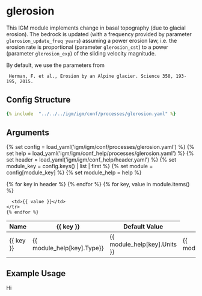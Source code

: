# glerosion

This IGM module implements change in basal topography (due to glacial erosion). The bedrock is updated (with a frequency provided by parameter `glerosion_update_freq years`) assuming a power erosion law, i.e. the erosion rate is proportional (parameter `glerosion_cst`) to a power (parameter `glerosion_exp`) of the sliding velocity magnitude. 

By default, we use the parameters from
 
```
 Herman, F. et al., Erosion by an Alpine glacier. Science 350, 193-195, 2015.
```

## Config Structure  
~~~yaml
{% include  "../../../igm/igm/conf/processes/glerosion.yaml" %}
~~~

## Arguments
{% set config = load_yaml('igm/igm/conf/processes/glerosion.yaml') %}
{% set help = load_yaml('igm/igm/conf_help/processes/glerosion.yaml') %}
{% set header = load_yaml('igm/igm/conf_help/header.yaml') %}
{% set module_key = config.keys() | list | first %}
{% set module = config[module_key] %}
{% set module_help = help %}

<table>
  <thead>
    <tr>
      <th>Name</th>
      {% for key in header %}
      <th>{{ key }}</th>
      {% endfor %}
      <th>Default Value</th>
    </tr>
  </thead>
  <tbody>
    {% for key, value in module.items() %}
    <tr>
      <td>{{ key }}</td>
      <td>{{ module_help[key].Type}}</td>
      <!-- <td>{{ module_help[key].Units}}</td> -->
      <td><span class="math">{{ module_help[key].Units }}</span></td>
      <td>{{ module_help[key].Description}}</td>

      <td>{{ value }}</td>
    </tr>
    {% endfor %}
  </tbody>
</table>

<script type="text/javascript">
  MathJax.Hub.Queue(["Typeset", MathJax.Hub]);
</script>

## Example Usage

Hi